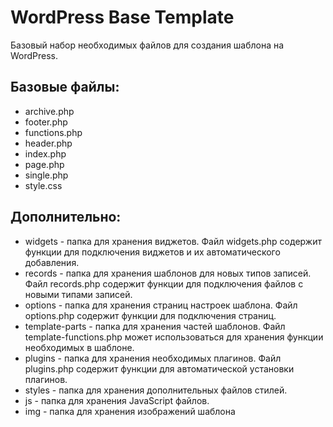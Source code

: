# WordPress Base Template
Базовый набор необходимых файлов для создания шаблона на WordPress.

## Базовые файлы:
* archive.php
* footer.php
* functions.php
* header.php
* index.php
* page.php
* single.php
* style.css

## Дополнительно:
* widgets - папка для хранения виджетов. Файл widgets.php содержит функции для подключения виджетов и их автоматического добавления.
* records - папка для хранения шаблонов для новых типов записей. Файл records.php содержит функции для подключения файлов с новыми типами записей.
* options - папка для хранения страниц настроек шаблона. Файл options.php содержит функции для подключения страниц.
* template-parts - папка для хранения частей шаблонов. Файл template-functions.php может использоваться для хранения функции необходимых в шаблоне.
* plugins - папка для хранения необходимых плагинов. Файл plugins.php содержит функции для автоматической установки плагинов.
* styles - папка для хранения дополнительных файлов стилей.
* js - папка для хранения JavaScript файлов.
* img - папка для хранения изображений шаблона